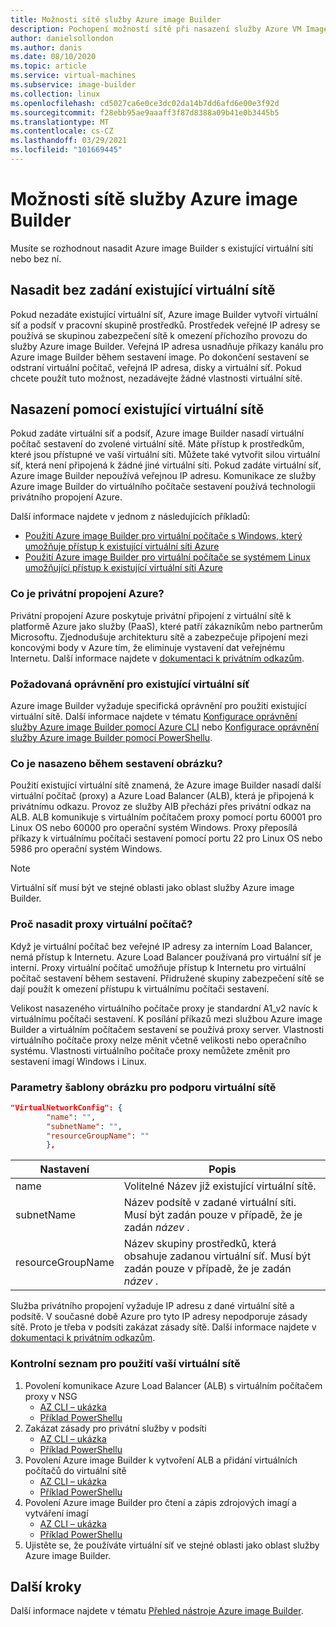 ```yaml
---
title: Možnosti sítě služby Azure image Builder
description: Pochopení možností sítě při nasazení služby Azure VM Image Builder
author: danielsollondon
ms.author: danis
ms.date: 08/10/2020
ms.topic: article
ms.service: virtual-machines
ms.subservice: image-builder
ms.collection: linux
ms.openlocfilehash: cd5027ca6e0ce3dc02da14b7dd6afd6e00e3f92d
ms.sourcegitcommit: f28ebb95ae9aaaff3f87d8388a09b41e0b3445b5
ms.translationtype: MT
ms.contentlocale: cs-CZ
ms.lasthandoff: 03/29/2021
ms.locfileid: "101669445"
---
```

# <a name="azure-image-builder-service-networking-options"></a>Možnosti sítě služby Azure image Builder

Musíte se rozhodnout nasadit Azure image Builder s existující virtuální sítí nebo bez ní.

## <a name="deploy-without-specifying-an-existing-vnet"></a>Nasadit bez zadání existující virtuální sítě

Pokud nezadáte existující virtuální síť, Azure image Builder vytvoří virtuální síť a podsíť v pracovní skupině prostředků. Prostředek veřejné IP adresy se používá se skupinou zabezpečení sítě k omezení příchozího provozu do služby Azure image Builder. Veřejná IP adresa usnadňuje příkazy kanálu pro Azure image Builder během sestavení image. Po dokončení sestavení se odstraní virtuální počítač, veřejná IP adresa, disky a virtuální síť. Pokud chcete použít tuto možnost, nezadávejte žádné vlastnosti virtuální sítě.

## <a name="deploy-using-an-existing-vnet"></a>Nasazení pomocí existující virtuální sítě

Pokud zadáte virtuální síť a podsíť, Azure image Builder nasadí virtuální počítač sestavení do zvolené virtuální sítě. Máte přístup k prostředkům, které jsou přístupné ve vaší virtuální síti. Můžete také vytvořit silou virtuální síť, která není připojená k žádné jiné virtuální síti. Pokud zadáte virtuální síť, Azure image Builder nepoužívá veřejnou IP adresu. Komunikace ze služby Azure image Builder do virtuálního počítače sestavení používá technologii privátního propojení Azure.

Další informace najdete v jednom z následujících příkladů:

* [Použití Azure image Builder pro virtuální počítače s Windows, který umožňuje přístup k existující virtuální síti Azure](../windows/image-builder-vnet.md)
* [Použití Azure image Builder pro virtuální počítače se systémem Linux umožňující přístup k existující virtuální síti Azure](image-builder-vnet.md)

### <a name="what-is-azure-private-link"></a>Co je privátní propojení Azure?

Privátní propojení Azure poskytuje privátní připojení z virtuální sítě k platformě Azure jako služby (PaaS), které patří zákazníkům nebo partnerům Microsoftu. Zjednodušuje architekturu sítě a zabezpečuje připojení mezi koncovými body v Azure tím, že eliminuje vystavení dat veřejnému Internetu. Další informace najdete v [dokumentaci k privátním odkazům](../../private-link/index.yml).

### <a name="required-permissions-for-an-existing-vnet"></a>Požadovaná oprávnění pro existující virtuální síť

Azure image Builder vyžaduje specifická oprávnění pro použití existující virtuální sítě. Další informace najdete v tématu [Konfigurace oprávnění služby Azure image Builder pomocí Azure CLI](image-builder-permissions-cli.md) nebo [Konfigurace oprávnění služby Azure image Builder pomocí PowerShellu](image-builder-permissions-powershell.md).

### <a name="what-is-deployed-during-an-image-build"></a>Co je nasazeno během sestavení obrázku?

Použití existující virtuální sítě znamená, že Azure image Builder nasadí další virtuální počítač (proxy) a Azure Load Balancer (ALB), která je připojená k privátnímu odkazu. Provoz ze služby AIB přechází přes privátní odkaz na ALB. ALB komunikuje s virtuálním počítačem proxy pomocí portu 60001 pro Linux OS nebo 60000 pro operační systém Windows. Proxy přeposílá příkazy k virtuálnímu počítači sestavení pomocí portu 22 pro Linux OS nebo 5986 pro operační systém Windows.

> [!NOTE]
> Virtuální síť musí být ve stejné oblasti jako oblast služby Azure image Builder.
> 

### <a name="why-deploy-a-proxy-vm"></a>Proč nasadit proxy virtuální počítač?

Když je virtuální počítač bez veřejné IP adresy za interním Load Balancer, nemá přístup k Internetu. Azure Load Balancer používaná pro virtuální síť je interní. Proxy virtuální počítač umožňuje přístup k Internetu pro virtuální počítač sestavení během sestavení. Přidružené skupiny zabezpečení sítě se dají použít k omezení přístupu k virtuálnímu počítači sestavení.

Velikost nasazeného virtuálního počítače proxy je standardní A1_v2 navíc k virtuálnímu počítači sestavení. K posílání příkazů mezi službou Azure image Builder a virtuálním počítačem sestavení se používá proxy server. Vlastnosti virtuálního počítače proxy nelze měnit včetně velikosti nebo operačního systému. Vlastnosti virtuálního počítače proxy nemůžete změnit pro sestavení imagí Windows i Linux.

### <a name="image-template-parameters-to-support-vnet"></a>Parametry šablony obrázku pro podporu virtuální sítě
```json
"VirtualNetworkConfig": {
        "name": "",
        "subnetName": "",
        "resourceGroupName": ""
        },
```

| Nastavení | Popis |
|---------|---------|
| name | Volitelné Název již existující virtuální sítě. |
| subnetName | Název podsítě v zadané virtuální síti. Musí být zadán pouze v případě, že je zadán *název* . |
| resourceGroupName | Název skupiny prostředků, která obsahuje zadanou virtuální síť. Musí být zadán pouze v případě, že je zadán *název* . |

Služba privátního propojení vyžaduje IP adresu z dané virtuální sítě a podsítě. V současné době Azure pro tyto IP adresy nepodporuje zásady sítě. Proto je třeba v podsíti zakázat zásady sítě. Další informace najdete v [dokumentaci k privátním odkazům](../../private-link/index.yml).

### <a name="checklist-for-using-your-vnet"></a>Kontrolní seznam pro použití vaší virtuální sítě

1. Povolení komunikace Azure Load Balancer (ALB) s virtuálním počítačem proxy v NSG
    * [AZ CLI – ukázka](image-builder-vnet.md#add-network-security-group-rule)
    * [Příklad PowerShellu](../windows/image-builder-vnet.md#add-network-security-group-rule)
2. Zakázat zásady pro privátní služby v podsíti
    * [AZ CLI – ukázka](image-builder-vnet.md#disable-private-service-policy-on-subnet)
    * [Příklad PowerShellu](../windows/image-builder-vnet.md#disable-private-service-policy-on-subnet)
3. Povolení Azure image Builder k vytvoření ALB a přidání virtuálních počítačů do virtuální sítě
    * [AZ CLI – ukázka](image-builder-permissions-cli.md#existing-vnet-azure-role-example)
    * [Příklad PowerShellu](image-builder-permissions-powershell.md#permission-to-customize-images-on-your-vnets)
4. Povolení Azure image Builder pro čtení a zápis zdrojových imagí a vytváření imagí
    * [AZ CLI – ukázka](image-builder-permissions-cli.md#custom-image-azure-role-example)
    * [Příklad PowerShellu](image-builder-permissions-powershell.md#custom-image-azure-role-example)
5. Ujistěte se, že používáte virtuální síť ve stejné oblasti jako oblast služby Azure image Builder.


## <a name="next-steps"></a>Další kroky

Další informace najdete v tématu [Přehled nástroje Azure image Builder](../image-builder-overview.md).